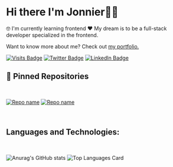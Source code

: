 <div>
  
# Hi there I'm Jonnier👋🏽

🤓 I'm currently learning frontend ❤️ My dream is to be a full-stack developer specialized in the frontend.
  
 Want to know more about me? Check out [my portfolio.](https://www.jonniermartinez.com/)
 
[![Visits Badge](https://badges.pufler.dev/visits/jonniermartinez/jonniermartinez)](https://www.jonniermartinez.com/)
[![Twitter Badge](https://img.shields.io/badge/Twitter-Profile-informational?style=flat&logo=twitter&logoColor=white&color=1CA2F1)](https://twitter.com/jonniermartinez)
[![LinkedIn Badge](https://img.shields.io/badge/LinkedIn-Profile-informational?style=flat&logo=linkedin&logoColor=white&color=0D76A8)](https://www.linkedin.com/in/jonnier-alejandro-martinez-sanchez/)

</div>
 
## 📌 Pinned Repositories

<br>

[![Repo name](https://github-readme-stats.vercel.app/api/pin/?username=jonniermartinez&repo=wordle&theme=vue)](https://github.com/jonniermartinez/wordle)
[![Repo name](https://github-readme-stats.vercel.app/api/pin/?username=jonniermartinez&repo=Rick&theme=vue)](https://github.com/jonniermartinez/Rick)


<br>

## Languages and Technologies:

<br>

![Anurag's GitHub stats](https://github-readme-stats.vercel.app/api?username=jonniermartinez&show_icons=true&theme=vue)
![Top Languages Card](https://github-readme-stats.vercel.app/api/top-langs/?username=jonniermartinez&layout=compact&theme=vue)

<br>
